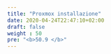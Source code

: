 ```yaml
---
title: "Proxmox installazione"
date: 2020-04-24T22:47:10+02:00
draft: false
weight : 50
pre: "<b>50.9 </b>"
--- 
```

